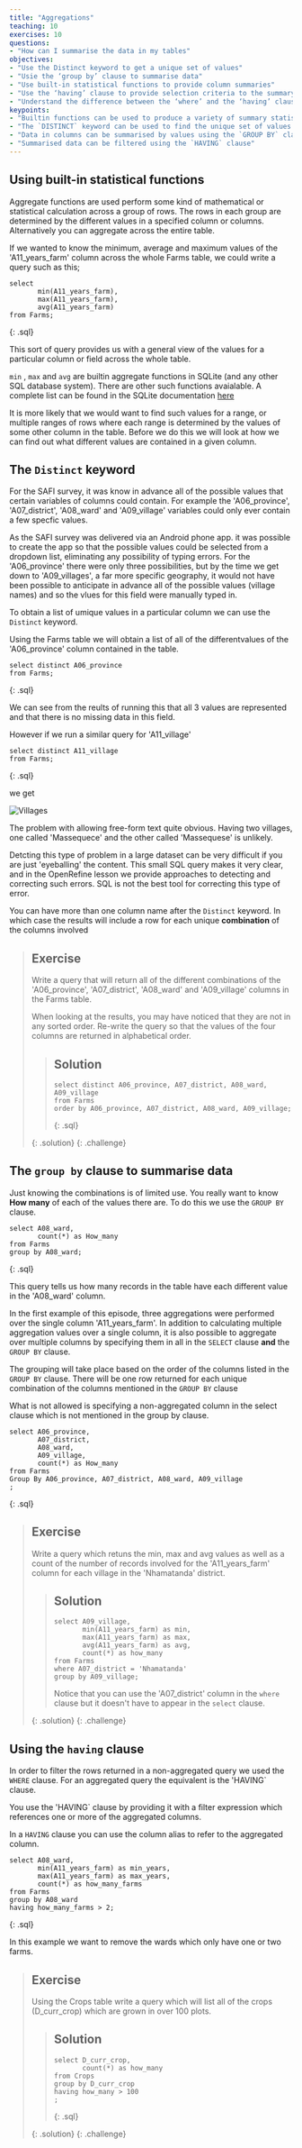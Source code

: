 ```yaml
---
title: "Aggregations"
teaching: 10
exercises: 10
questions:
- "How can I summarise the data in my tables"
objectives:
- "Use the Distinct keyword to get a unique set of values"
- "Usie the ‘group by’ clause to summarise data"
- "Use built-in statistical functions to provide column summaries"
- "Use the ‘having’ clause to provide selection criteria to the summary values"
- "Understand the difference between the ‘where’ and the ‘having’ clauses"
keypoints:
- "Builtin functions can be used to produce a variety of summary statistics"
- "The `DISTINCT` keyword can be used to find the unique set of values in a column or columns"
- "Data in columns can be summarised by values using the `GROUP BY` clause"
- "Summarised data can be filtered using the `HAVING` clause"
---
```


## Using built-in statistical functions

Aggregate functions are used perform some kind of mathematical or statistical calculation across a group of rows. The rows in each group are determined 
by the different values in a specified column or columns.  Alternatively you can aggregate across the entire table.

If we wanted to know the minimum, average and maximum values of the 'A11_years_farm' column across the whole Farms table, we could write a query such as this;

~~~ 
select 
       min(A11_years_farm),
	   max(A11_years_farm),
	   avg(A11_years_farm)
from Farms; 
~~~ 
{: .sql}

This sort of query provides us with a general view of the values for a particular column or field across the whole table.
  
`min` , `max` and `avg` are builtin aggregate functions in SQLite (and any other SQL database system). There are other such functions avaialable. 
A complete list can be found in the SQLite documentation [here](https://sqlite.org/lang_aggfunc.html)  
   
It is more likely that we would want to find such values for a range, or multiple ranges of rows where each range is determined by the 
values of some other column in the table. Before we do this we will look at how we can find out what different values are contained in a given column.


## The `Distinct` keyword 

For the SAFI survey, it was know in advance all of the possible values that certain variables of columns could contain. For example 
the 'A06_province', 'A07_district', 'A08_ward' and 'A09_village' variables 
could only ever contain a few specfic values.

As the SAFI survey was delivered via an Android phone app. it was possible to create the app so that the possible values could be 
selected from a dropdown list, eliminating any possibility of typing errors. For the 'A06_province' there were only three possibilities, but 
by the time we get down to 'A09_villages', a far more specific geography, it would not have been possible to anticipate in advance all of the possible values (village names)
and so the vlues for this field were manually typed in.

To obtain a list of umique values in a particular column we can use the `Distinct` keyword.
 
Using the Farms table we will obtain a list of all of the differentvalues of the 'A06_province' column contained in the table.


~~~ 
select distinct A06_province
from Farms;
~~~ 
{: .sql}

We can see from the reults of running this that all 3 values are represented and that there is no missing data in this field.

However if we run a similar query for 'A11_village'

~~~ 
select distinct A11_village
from Farms;
~~~ 
{: .sql}

we get 

![Villages](../fig/SQL_06_villages.png)

The problem with allowing free-form text quite obvious. Having two villages, one called 'Massequece' and the other called 'Massequese' is unlikely.

Detcting this type of problem in a large dataset can be very difficult if you are just 'eyeballing' the content. This small SQL query makes it very clear, 
and in the OpenRefine lesson we provide approaches to detecting and correcting such errors. SQL is not the best tool for correcting this type of error.



You can have more than one column name after the `Distinct` keyword. In which case the results will include a row for each unique **combination** of the columns involved

> ## Exercise
> Write a query that will return all of the different combinations of the 
> 'A06_province', 'A07_district', 'A08_ward' and 'A09_village' columns in the Farms table.
> 
> When looking at the results, you may have noticed that they are not in any sorted order. Re-write the query so that the values of the four columns
> are returned in alphabetical order. 
> 
>
> > ## Solution
> > 
> > ~~~
> > select distinct A06_province, A07_district, A08_ward, A09_village
> > from Farms
> > order by A06_province, A07_district, A08_ward, A09_village;
> > 
> > ~~~
> > {: .sql}
> >
> {: .solution}
{: .challenge}


## The `group by` clause to summarise data

Just knowing the combinations is of limited use. You really want to know **How many** of each of the values there are. 
To do this we use  the `GROUP BY` clause.

~~~ 
select A08_ward,
       count(*) as How_many
from Farms
group by A08_ward;
~~~ 
{: .sql}

This query tells us how many records in the table have each different value in the 'A08_ward' column.

In the first example of this episode, three aggregations were performed over the single column 'A11_years_farm'. 
In addition to calculating multiple aggregation values over a single column, it is also possible to aggregate over multiple columns by specifying 
them in all in the `SELECT` clause **and** the `GROUP BY` clause. 

The grouping will take place based on the order of the columns listed in the `GROUP BY` clause. There will be one row returned for each unique combination of the columns mentioned in the `GROUP BY` clause

What is not allowed is specifying a non-aggregated column in the select clause which is not mentioned in the group by clause.

~~~ 
select A06_province, 
       A07_district,
	   A08_ward,
	   A09_village,
	   count(*) as How_many
from Farms
Group By A06_province, A07_district, A08_ward, A09_village
;
~~~ 
{: .sql}

> ## Exercise
> Write a query which retuns the min, max and avg values as well as a count of the number of records involved
> for the 'A11_years_farm' column for each village in the 'Nhamatanda' district.   
>
>
> > ## Solution
> >
> > ~~~
> > select A09_village,
> >        min(A11_years_farm) as min,
> >        max(A11_years_farm) as max,
> > 	   avg(A11_years_farm) as avg,
> > 	   count(*) as how_many
> > from Farms
> > where A07_district = 'Nhamatanda'
> > group by A09_village;
> > ~~~
> > 
> > Notice that you can use the 'A07_district' column in the `where` clause but it doesn't have to appear in the `select` clause.
> > 
> {: .solution}
{: .challenge}


## Using the `having` clause 

In order to filter the rows returned in a non-aggregated query we used the `WHERE` clause. For an aggregated query the equivalent is the 'HAVING` clause.

You use the 'HAVING` clause by providing it with a filter expression which references one or more of the aggregated columns. 

In a `HAVING` clause you can use the column alias to refer to the aggregated column.

~~~ 
select A08_ward,
       min(A11_years_farm) as min_years,
	   max(A11_years_farm) as max_years,
	   count(*) as how_many_farms
from Farms
group by A08_ward
having how_many_farms > 2;
~~~ 
{: .sql}

In this example we want to remove the wards which only have one or two farms.


> ## Exercise
>
> Using the Crops table write a query which will list all of the crops (D_curr_crop) which are grown in over 100 plots.
> 
> > ## Solution
> > 
> > ~~~
> > select D_curr_crop,
> >        count(*) as how_many
> > from Crops
> > group by D_curr_crop
> > having how_many > 100
> > ;
> > ~~~
> > {: .sql}
> >
> {: .solution}
{: .challenge}

 
